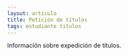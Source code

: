```yaml
---
layout: articulo
title: Petición de títulos
tags: estudiante titulos
---
```


Información sobre expedición de títulos.
